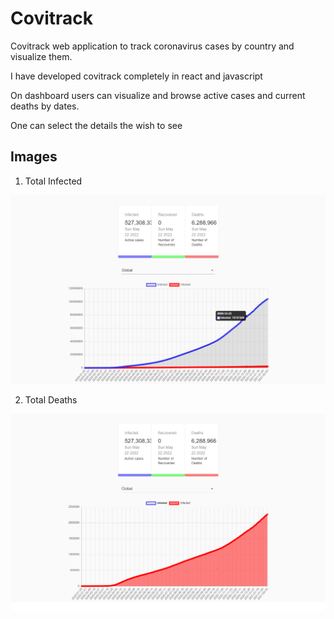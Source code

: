 # Covitrack

Covitrack web application to track coronavirus cases by country and visualize them.

I have developed covitrack completely in react and javascript

On dashboard users can visualize and browse active cases and current deaths by dates.

One can select the details the wish to see

## Images

1. Total Infected

![Total Infected](./assets/2.png)

2. Total Deaths

![Total Deaths](./assets/1.png)

